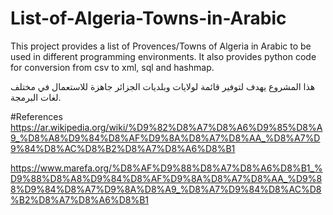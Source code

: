 # List-of-Algeria-Towns-in-Arabic
This project provides a list of Provences/Towns of Algeria in Arabic to be used
in different programming environments.
It also provides python code for conversion from csv to xml, sql and hashmap.

هذا المشروع يهدف لتوفير قائمة لولايات وبلديات الجزائر جاهزة للاستعمال في مختلف
لغات البرمجة.

#References
https://ar.wikipedia.org/wiki/%D9%82%D8%A7%D8%A6%D9%85%D8%A9_%D8%A8%D9%84%D8%AF%D9%8A%D8%A7%D8%AA_%D8%A7%D9%84%D8%AC%D8%B2%D8%A7%D8%A6%D8%B1

https://www.marefa.org/%D8%AF%D9%88%D8%A7%D8%A6%D8%B1_%D9%88%D8%A8%D9%84%D8%AF%D9%8A%D8%A7%D8%AA_%D9%88%D9%84%D8%A7%D9%8A%D8%A9_%D8%A7%D9%84%D8%AC%D8%B2%D8%A7%D8%A6%D8%B1
